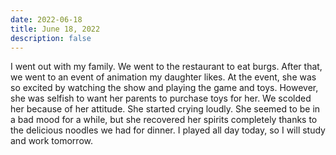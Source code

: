 ```yaml
---
date: 2022-06-18
title: June 18, 2022
description: false
---
```


I went out with my family. We went to the restaurant to eat burgs. After that, we went to an event of animation my daughter likes. At the event, she was so excited by watching the show and playing the game and toys. However, she was selfish to want her parents to purchase toys for her. We scolded her because of her attitude. She started crying loudly. She seemed to be in a bad mood for a while, but she recovered her spirits completely thanks to the delicious noodles we had for dinner. I played all day today, so I will study and work tomorrow.
